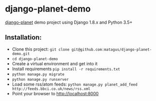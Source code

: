 # django-planet-demo
[django-planet](https://github.com/matagus/django-planet-demo) demo project using Django 1.8.x and Python 3.5+

## Installation:

 * Clone this project: `git clone git@github.com:matagus/django-planet-demo.git`
 * `cd django-planet-demo`
 * Create a virtual environment and get into it
 * Install requirements `pip install -r requirements.txt`
 * `python manage.py migrate`
 * `python manage.py runserver`
 * Load some rss/atom feeds: `python manage.py planet_add_feed http://feeds.bbci.co.uk/news/rss.xml`
 * Point your browser to [http://localhost:8000](http://localhost:8000)
